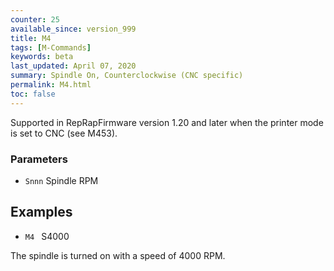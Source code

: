 ```yaml
---
counter: 25
available_since: version_999
title: M4
tags: [M-Commands] 
keywords: beta 
last_updated: April 07, 2020 
summary: Spindle On, Counterclockwise (CNC specific) 
permalink: M4.html
toc: false 
---
```



Supported in RepRapFirmware version 1.20 and later when the printer mode is set to CNC (see M453).

### Parameters

* `Snnn` Spindle RPM

## Examples

* ` M4  ` S4000

The spindle is turned on with a speed of 4000 RPM.

